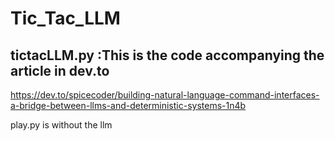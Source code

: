 ﻿# Tic_Tac_LLM
##  tictacLLM.py    :This is the code accompanying the article in dev.to
https://dev.to/spicecoder/building-natural-language-command-interfaces-a-bridge-between-llms-and-deterministic-systems-1n4b



play.py is without the llm
